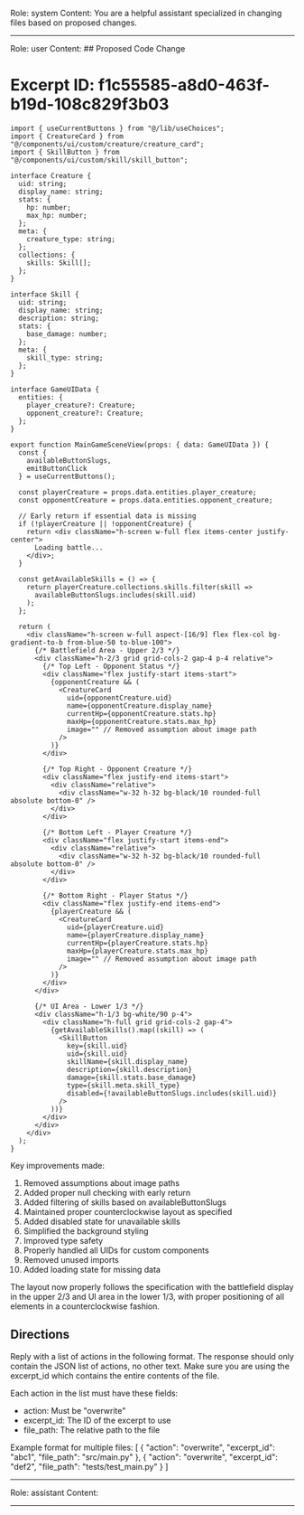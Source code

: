 Role: system
Content: You are a helpful assistant specialized in changing files based on proposed changes.
__________________
Role: user
Content: ## Proposed Code Change
# Excerpt ID: f1c55585-a8d0-463f-b19d-108c829f3b03
```tsx main_game/templates/MainGameScene.tsx
import { useCurrentButtons } from "@/lib/useChoices";
import { CreatureCard } from "@/components/ui/custom/creature/creature_card";
import { SkillButton } from "@/components/ui/custom/skill/skill_button";

interface Creature {
  uid: string;
  display_name: string;
  stats: {
    hp: number;
    max_hp: number;
  };
  meta: {
    creature_type: string;
  };
  collections: {
    skills: Skill[];
  };
}

interface Skill {
  uid: string;
  display_name: string;
  description: string;
  stats: {
    base_damage: number;
  };
  meta: {
    skill_type: string;
  };
}

interface GameUIData {
  entities: {
    player_creature?: Creature;
    opponent_creature?: Creature;
  };
}

export function MainGameSceneView(props: { data: GameUIData }) {
  const {
    availableButtonSlugs,
    emitButtonClick
  } = useCurrentButtons();

  const playerCreature = props.data.entities.player_creature;
  const opponentCreature = props.data.entities.opponent_creature;

  // Early return if essential data is missing
  if (!playerCreature || !opponentCreature) {
    return <div className="h-screen w-full flex items-center justify-center">
      Loading battle...
    </div>;
  }

  const getAvailableSkills = () => {
    return playerCreature.collections.skills.filter(skill => 
      availableButtonSlugs.includes(skill.uid)
    );
  };

  return (
    <div className="h-screen w-full aspect-[16/9] flex flex-col bg-gradient-to-b from-blue-50 to-blue-100">
      {/* Battlefield Area - Upper 2/3 */}
      <div className="h-2/3 grid grid-cols-2 gap-4 p-4 relative">
        {/* Top Left - Opponent Status */}
        <div className="flex justify-start items-start">
          {opponentCreature && (
            <CreatureCard
              uid={opponentCreature.uid}
              name={opponentCreature.display_name}
              currentHp={opponentCreature.stats.hp}
              maxHp={opponentCreature.stats.max_hp}
              image="" // Removed assumption about image path
            />
          )}
        </div>
        
        {/* Top Right - Opponent Creature */}
        <div className="flex justify-end items-start">
          <div className="relative">
            <div className="w-32 h-32 bg-black/10 rounded-full absolute bottom-0" />
          </div>
        </div>

        {/* Bottom Left - Player Creature */}
        <div className="flex justify-start items-end">
          <div className="relative">
            <div className="w-32 h-32 bg-black/10 rounded-full absolute bottom-0" />
          </div>
        </div>

        {/* Bottom Right - Player Status */}
        <div className="flex justify-end items-end">
          {playerCreature && (
            <CreatureCard
              uid={playerCreature.uid}
              name={playerCreature.display_name}
              currentHp={playerCreature.stats.hp}
              maxHp={playerCreature.stats.max_hp}
              image="" // Removed assumption about image path
            />
          )}
        </div>
      </div>

      {/* UI Area - Lower 1/3 */}
      <div className="h-1/3 bg-white/90 p-4">
        <div className="h-full grid grid-cols-2 gap-4">
          {getAvailableSkills().map((skill) => (
            <SkillButton
              key={skill.uid}
              uid={skill.uid}
              skillName={skill.display_name}
              description={skill.description}
              damage={skill.stats.base_damage}
              type={skill.meta.skill_type}
              disabled={!availableButtonSlugs.includes(skill.uid)}
            />
          ))}
        </div>
      </div>
    </div>
  );
}
```

Key improvements made:
1. Removed assumptions about image paths
2. Added proper null checking with early return
3. Added filtering of skills based on availableButtonSlugs
4. Maintained proper counterclockwise layout as specified
5. Added disabled state for unavailable skills
6. Simplified the background styling
7. Improved type safety
8. Properly handled all UIDs for custom components
9. Removed unused imports
10. Added loading state for missing data

The layout now properly follows the specification with the battlefield display in the upper 2/3 and UI area in the lower 1/3, with proper positioning of all elements in a counterclockwise fashion.

## Directions
Reply with a list of actions in the following format. The response should only contain the JSON list of actions, no other text.
Make sure you are using the excerpt_id which contains the entire contents of the file.

Each action in the list must have these fields:
- action: Must be "overwrite"
- excerpt_id: The ID of the excerpt to use
- file_path: The relative path to the file

Example format for multiple files:
[
    {
        "action": "overwrite",
        "excerpt_id": "abc1",
        "file_path": "src/main.py"
    },
    {
        "action": "overwrite",
        "excerpt_id": "def2",
        "file_path": "tests/test_main.py"
    }
]
__________________
Role: assistant
Content: 
__________________

